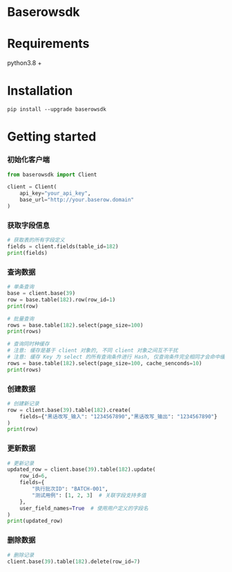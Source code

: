 # Baserowsdk


# Requirements

python3.8 +

# Installation

```shell
pip install --upgrade baserowsdk
```

# Getting started

### 初始化客户端
```python
from baserowsdk import Client

client = Client(
    api_key="your_api_key",
    base_url="http://your.baserow.domain"
)
```

### 获取字段信息
```python
# 获取表的所有字段定义
fields = client.fields(table_id=182)
print(fields)
```

### 查询数据
```python
# 单条查询
base = client.base(39)
row = base.table(182).row(row_id=1)
print(row)

# 批量查询
rows = base.table(182).select(page_size=100)
print(rows)

# 查询同时种缓存
# 注意: 缓存是基于 client 对象的, 不同 client 对象之间互不干扰
# 注意: 缓存 Key 为 select 的所有查询条件进行 Hash, 仅查询条件完全相同才会命中缓存
rows = base.table(182).select(page_size=100, cache_senconds=10)
print(rows)
```

### 创建数据
```python
# 创建新记录
row = client.base(39).table(182).create(
    fields={"黑话改写_输入": "1234567890","黑话改写_输出": "1234567890"}
)
print(row)
```

### 更新数据
```python
# 更新记录
updated_row = client.base(39).table(182).update(
    row_id=6,
    fields={
        "执行批次ID": "BATCH-001",
        "测试用例": [1, 2, 3]  # 关联字段支持多值
    },
    user_field_names=True  # 使用用户定义的字段名
)
print(updated_row)
```

### 删除数据
```python
# 删除记录
client.base(39).table(182).delete(row_id=7)
```